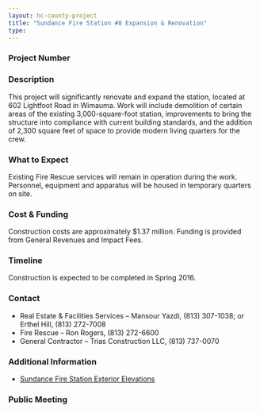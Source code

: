 ```yaml
---
layout: hc-county-project
title: "Sundance Fire Station #8 Expansion & Renovation"
type:
---
```


### Project Number



### Description

This project will significantly renovate and expand the station, located at 602 Lightfoot Road in Wimauma. Work will include demolition of certain areas of the existing 3,000-square-foot station, improvements to bring the structure into compliance with current building standards, and the addition of 2,300 square feet of space to provide modern living quarters for the crew.

### What to Expect

Existing Fire Rescue services will remain in operation during the work. Personnel, equipment and apparatus will be housed in temporary quarters on site.

### Cost & Funding

Construction costs are approximately $1.37 million. Funding is provided from General Revenues and Impact Fees.

### Timeline

Construction is expected to be completed in Spring 2016.

### Contact

* Real Estate & Facilities Services – Mansour Yazdi, (813) 307-1038; or Erthel Hill, (813) 272-7008
* Fire Rescue – Ron Rogers, (813) 272-6600
* General Contractor – Trias Construction LLC, (813) 737-0070

### Additional Information

* [Sundance Fire Station Exterior Elevations](http://www.hillsboroughcounty.org/DocumentCenter/View/15311)

### Public Meeting
